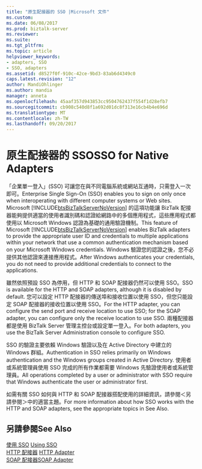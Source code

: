 ```yaml
---
title: "原生配接器的 SSO |Microsoft 文件"
ms.custom: 
ms.date: 06/08/2017
ms.prod: biztalk-server
ms.reviewer: 
ms.suite: 
ms.tgt_pltfrm: 
ms.topic: article
helpviewer_keywords:
- adapters, SSO
- SSO, adapters
ms.assetid: d8527f0f-910c-42ce-9bd3-83ab6d4349c0
caps.latest.revision: "12"
author: MandiOhlinger
ms.author: mandia
manager: anneta
ms.openlocfilehash: 45aaf357d943853cc9504762437f554f1d28efb7
ms.sourcegitcommit: cb908c540d8f1a692d01dc8f313e16cb4b4e696d
ms.translationtype: MT
ms.contentlocale: zh-TW
ms.lasthandoff: 09/20/2017
---
```

# <a name="sso-for-native-adapters"></a><span data-ttu-id="29a24-102">原生配接器的 SSO</span><span class="sxs-lookup"><span data-stu-id="29a24-102">SSO for Native Adapters</span></span>
<span data-ttu-id="29a24-103">「企業單一登入」(SSO) 可讓您在與不同電腦系統或網站互通時，只需登入一次即可。</span><span class="sxs-lookup"><span data-stu-id="29a24-103">Enterprise Single Sign-On (SSO) enables you to sign on only once when interoperating with different computer systems or Web sites.</span></span> <span data-ttu-id="29a24-104">Microsoft [!INCLUDE[btsBizTalkServerNoVersion](../includes/btsbiztalkservernoversion-md.md)] 的這項功能讓 BizTalk 配接器能夠提供適當的使用者識別碼和認證給網路中的多個應用程式，這些應用程式都使用以 Microsoft Windows 認證為基礎的通用驗證機制。</span><span class="sxs-lookup"><span data-stu-id="29a24-104">This feature of Microsoft [!INCLUDE[btsBizTalkServerNoVersion](../includes/btsbiztalkservernoversion-md.md)] enables BizTalk adapters to provide the appropriate user ID and credentials to multiple applications within your network that use a common authentication mechanism based on your Microsoft Windows credentials.</span></span> <span data-ttu-id="29a24-105">Windows 驗證您的認證之後，您不必提供其他認證來連接應用程式。</span><span class="sxs-lookup"><span data-stu-id="29a24-105">After Windows authenticates your credentials, you do not need to provide additional credentials to connect to the applications.</span></span>  
  
 <span data-ttu-id="29a24-106">雖然依照預設 SSO 為停用，但 HTTP 和 SOAP 配接器仍然可以使用 SSO。</span><span class="sxs-lookup"><span data-stu-id="29a24-106">SSO is available for the HTTP and SOAP adapters, although it is disabled by default.</span></span> <span data-ttu-id="29a24-107">您可以設定 HTTP 配接器的傳送埠和接收位置以使用 SSO，但您只能設定 SOAP 配接器的接收位置以使用 SSO。</span><span class="sxs-lookup"><span data-stu-id="29a24-107">For the HTTP adapter, you can configure the send port and receive location to use SSO; for the SOAP adapter, you can configure only the receive location to use SSO.</span></span> <span data-ttu-id="29a24-108">兩種配接器都是使用 BizTalk Server 管理主控台或設定單一登入。</span><span class="sxs-lookup"><span data-stu-id="29a24-108">For both adapters, you use the BizTalk Server Administration console to configure SSO.</span></span>  
  
 <span data-ttu-id="29a24-109">SSO 的驗證主要依賴 Windows 驗證以及在 Active Directory 中建立的 Windows 群組。</span><span class="sxs-lookup"><span data-stu-id="29a24-109">Authentication in SSO relies primarily on Windows authentication and the Windows groups created in Active Directory.</span></span> <span data-ttu-id="29a24-110">使用者或系統管理員使用 SSO 完成的所有作業都需要 Windows 先驗證使用者或系統管理員。</span><span class="sxs-lookup"><span data-stu-id="29a24-110">All operations completed by a user or administrator with SSO require that Windows authenticate the user or administrator first.</span></span>  
  
 <span data-ttu-id="29a24-111">如需有關 SSO 如何與 HTTP 和 SOAP 配接器搭配使用的詳細資訊，請參閱＜另請參閱＞中的適當主題。</span><span class="sxs-lookup"><span data-stu-id="29a24-111">For more information about how SSO works with the HTTP and SOAP adapters, see the appropriate topics in See Also.</span></span>  
  
## <a name="see-also"></a><span data-ttu-id="29a24-112">另請參閱</span><span class="sxs-lookup"><span data-stu-id="29a24-112">See Also</span></span>  
 <span data-ttu-id="29a24-113">[使用 SSO](../core/using-sso.md) </span><span class="sxs-lookup"><span data-stu-id="29a24-113">[Using SSO](../core/using-sso.md) </span></span>  
 <span data-ttu-id="29a24-114">[HTTP 配接器](../core/http-adapter.md) </span><span class="sxs-lookup"><span data-stu-id="29a24-114">[HTTP Adapter](../core/http-adapter.md) </span></span>  
 [<span data-ttu-id="29a24-115">SOAP 配接器</span><span class="sxs-lookup"><span data-stu-id="29a24-115">SOAP Adapter</span></span>](../core/soap-adapter.md)